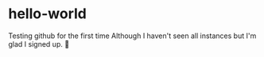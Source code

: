 # hello-world
Testing github for the first time 
Although I haven't seen all instances but I'm glad I signed up. 
🥰
